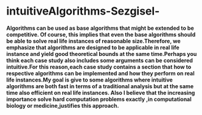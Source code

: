 # intuitiveAlgorithms-Sezgisel-

<p><b>
  Algorithms can be used as base algorithms that might be
extended to be competitive. Of course, this implies that even the base algorithms
should be able to solve real life instances of reasonable size.Therefore, we emphasize that algorithms are designed to be applicable in real life instance and yield
good theoretical bounds at the same time.Perhaps you think each case study also includes some arguments can be considered intuitive.For this reason,each case study contains a section that how to respective algorithms can be implemented
and how they perform on real life instances.My goal is give to some algorithms where intuitive algorithms are both fast in terms of a traditional analysis but at
the same time also efficient on real life instances.
Also I believe that the increasing importance solve hard computation problems exactly ,in computational biology or medicine,justifies this approach.
</b></p>

